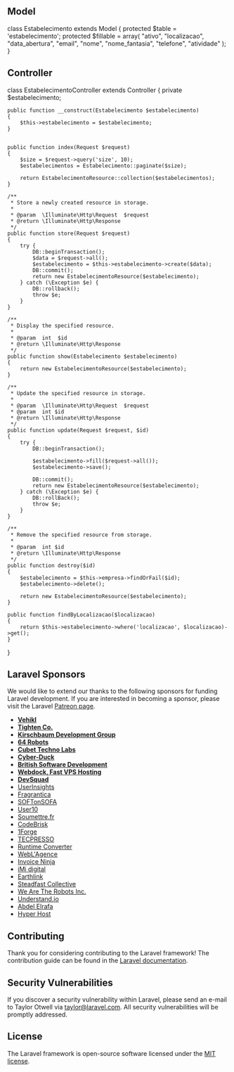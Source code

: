 ## Model

class Estabelecimento extends Model
{
    protected $table = 'estabelecimento';
    protected $fillable = array(
        "ativo",
        "localizacao",
		"data_abertura",
		"email",
		"nome",
		"nome_fantasia",
		"telefone",
		"atividade"
	);
}



## Controller

class EstabelecimentoController extends Controller
{
    private $estabelecimento;

    public function __construct(Estabelecimento $estabelecimento)
    {
        $this->estabelecimento = $estabelecimento;
    }


    public function index(Request $request)
    {
        $size = $request->query('size', 10);
        $estabelecimentos = Estabelecimento::paginate($size);

        return EstabelecimentoResource::collection($estabelecimentos);
    }

    /**
     * Store a newly created resource in storage.
     *
     * @param  \Illuminate\Http\Request  $request
     * @return \Illuminate\Http\Response
     */
    public function store(Request $request)
    {
        try {
            DB::beginTransaction();
            $data = $request->all();
            $estabelecimento = $this->estabelecimento->create($data);
            DB::commit();
            return new EstabelecimentoResource($estabelecimento);
        } catch (\Exception $e) {
            DB::rollback();
            throw $e;
        }
    }

    /**
     * Display the specified resource.
     *
     * @param  int  $id
     * @return \Illuminate\Http\Response
     */
    public function show(Estabelecimento $estabelecimento)
    {
        return new EstabelecimentoResource($estabelecimento);
    }

    /**
     * Update the specified resource in storage.
     *
     * @param  \Illuminate\Http\Request  $request
     * @param  int $id
     * @return \Illuminate\Http\Response
     */
    public function update(Request $request, $id)
    {
        try {
            DB::beginTransaction();

            $estabelecimento->fill($request->all());
            $estabelecimento->save();

            DB::commit();
            return new EstabelecimentoResource($estabelecimento);
        } catch (\Exception $e) {
            DB::rollBack();
            throw $e;
        }
    }

    /**
     * Remove the specified resource from storage.
     *
     * @param  int $id
     * @return \Illuminate\Http\Response
     */
    public function destroy($id)
    {
        $estabelecimento = $this->empresa->findOrFail($id);
        $estabelecimento->delete();

        return new EstabelecimentoResource($estabelecimento);
    }

    public function findByLocalizacao($localizacao)
    {
        return $this->estabelecimento->where('localizacao', $localizacao)->get();
    }
}


## Laravel Sponsors

We would like to extend our thanks to the following sponsors for funding Laravel development. If you are interested in becoming a sponsor, please visit the Laravel [Patreon page](https://patreon.com/taylorotwell).

- **[Vehikl](https://vehikl.com/)**
- **[Tighten Co.](https://tighten.co)**
- **[Kirschbaum Development Group](https://kirschbaumdevelopment.com)**
- **[64 Robots](https://64robots.com)**
- **[Cubet Techno Labs](https://cubettech.com)**
- **[Cyber-Duck](https://cyber-duck.co.uk)**
- **[British Software Development](https://www.britishsoftware.co)**
- **[Webdock, Fast VPS Hosting](https://www.webdock.io/en)**
- **[DevSquad](https://devsquad.com)**
- [UserInsights](https://userinsights.com)
- [Fragrantica](https://www.fragrantica.com)
- [SOFTonSOFA](https://softonsofa.com/)
- [User10](https://user10.com)
- [Soumettre.fr](https://soumettre.fr/)
- [CodeBrisk](https://codebrisk.com)
- [1Forge](https://1forge.com)
- [TECPRESSO](https://tecpresso.co.jp/)
- [Runtime Converter](http://runtimeconverter.com/)
- [WebL'Agence](https://weblagence.com/)
- [Invoice Ninja](https://www.invoiceninja.com)
- [iMi digital](https://www.imi-digital.de/)
- [Earthlink](https://www.earthlink.ro/)
- [Steadfast Collective](https://steadfastcollective.com/)
- [We Are The Robots Inc.](https://watr.mx/)
- [Understand.io](https://www.understand.io/)
- [Abdel Elrafa](https://abdelelrafa.com)
- [Hyper Host](https://hyper.host)

## Contributing

Thank you for considering contributing to the Laravel framework! The contribution guide can be found in the [Laravel documentation](https://laravel.com/docs/contributions).

## Security Vulnerabilities

If you discover a security vulnerability within Laravel, please send an e-mail to Taylor Otwell via [taylor@laravel.com](mailto:taylor@laravel.com). All security vulnerabilities will be promptly addressed.

## License

The Laravel framework is open-source software licensed under the [MIT license](https://opensource.org/licenses/MIT).
